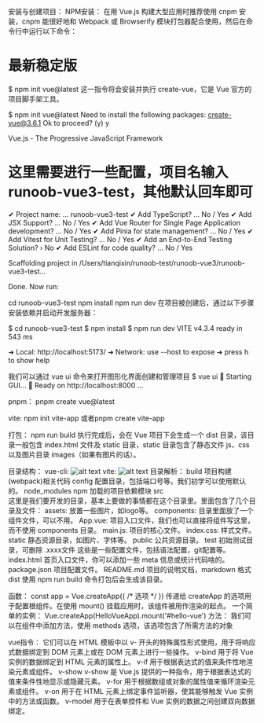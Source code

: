 安装与创建项目：
NPM安装：
在用 Vue.js 构建大型应用时推荐使用 cnpm 安装，cnpm 能很好地和 Webpack 或 Browserify 模块打包器配合使用，然后在命令行中运行以下命令：
# 最新稳定版
$ npm init vue@latest
这一指令将会安装并执行 create-vue，它是 Vue 官方的项目脚手架工具。

$ npm init vue@latest
Need to install the following packages:
  create-vue@3.6.1
Ok to proceed? (y) y

Vue.js - The Progressive JavaScript Framework
# 这里需要进行一些配置，项目名输入 runoob-vue3-test，其他默认回车即可
&#x2714; Project name: … runoob-vue3-test
&#x2714; Add TypeScript? … No / Yes
&#x2714; Add JSX Support? … No / Yes
&#x2714; Add Vue Router for Single Page Application development? … No / Yes
&#x2714; Add Pinia for state management? … No / Yes
&#x2714; Add Vitest for Unit Testing? … No / Yes
&#x2714; Add an End-to-End Testing Solution? › No
&#x2714; Add ESLint for code quality? … No / Yes

Scaffolding project in /Users/tianqixin/runoob-test/runoob-vue3/runoob-vue3-test...

Done. Now run:

  cd runoob-vue3-test
  npm install
  npm run dev
在项目被创建后，通过以下步骤安装依赖并启动开发服务器：

$ cd runoob-vue3-test
$ npm install
$ npm run dev
  VITE v4.3.4  ready in 543 ms

  ➜  Local:   http://localhost:5173/
  ➜  Network: use --host to expose
  ➜  press h to show help

我们可以通过 vue ui 命令来打开图形化界面创建和管理项目
$ vue ui
&#x1f680;  Starting GUI...
&#x1f320;  Ready on http://localhost:8000
...


pnpm：
pnpm create vue@latest

vite:
npm init vite-app <project-name>或者pnpm create vite-app <project-name>

打包：
npm run build
执行完成后，会在 Vue 项目下会生成一个 dist 目录，该目录一般包含 index.html 文件及 static 目录，static 目录包含了静态文件 js、css 以及图片目录 images（如果有图片的话）。

目录结构：
vue-cli:
![alt text](https://www.runoob.com/wp-content/uploads/2021/02/7C26D06C-4B1B-4E80-BBE1-E407C3E945B3.jpg)
vite:
![alt text](https://www.runoob.com/wp-content/uploads/2021/02/7C797674-06CF-4E87-B344-63990EF519B6.jpg)
目录解析：
build	        项目构建(webpack)相关代码
config	        配置目录，包括端口号等。我们初学可以使用默认的。
node_modules	npm 加载的项目依赖模块
src	            
这里是我们要开发的目录，基本上要做的事情都在这个目录里。里面包含了几个目录及文件：
assets:     放置一些图片，如logo等。
components: 目录里面放了一个组件文件，可以不用。
App.vue:    项目入口文件，我们也可以直接将组件写这里，而不使用 components 目录。
main.js:    项目的核心文件。
index.css:  样式文件。
static	    静态资源目录，如图片、字体等。
public	    公共资源目录。
test	    初始测试目录，可删除
.xxxx文件	 这些是一些配置文件，包括语法配置，git配置等。
index.html	首页入口文件，你可以添加一些 meta 信息或统计代码啥的。
package.json	项目配置文件。
README.md	项目的说明文档，markdown 格式
dist	    使用 npm run build 命令打包后会生成该目录。

函数：
const app = Vue.createApp({ /* 选项 */ })
传递给 createApp 的选项用于配置根组件。在使用 mount() 挂载应用时，该组件被用作渲染的起点。
一个简单的实例：
Vue.createApp(HelloVueApp).mount('#hello-vue')
方法：
我们可以在组件中添加方法，使用 methods 选项，该选项包含了所需方法的对象

vue指令：
它们可以在 HTML 模板中以 v- 开头的特殊属性形式使用，用于将响应式数据绑定到 DOM 元素上或在 DOM 元素上进行一些操作。
v-bind	用于将 Vue 实例的数据绑定到 HTML 元素的属性上。
v-if	用于根据表达式的值来条件性地渲染元素或组件。
v-show	v-show 是 Vue.js 提供的一种指令，用于根据表达式的值来条件性地显示或隐藏元素。
v-for	用于根据数组或对象的属性值来循环渲染元素或组件。
v-on	用于在 HTML 元素上绑定事件监听器，使其能够触发 Vue 实例中的方法或函数。
v-model	用于在表单控件和 Vue 实例的数据之间创建双向数据绑定。


